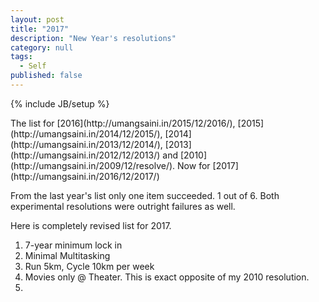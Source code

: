 ```yaml
---
layout: post
title: "2017"
description: "New Year's resolutions"
category: null
tags: 
  - Self
published: false
---
```

 
{% include JB/setup %}

<p>
The list for [2016](http://umangsaini.in/2015/12/2016/), [2015](http://umangsaini.in/2014/12/2015/), [2014](http://umangsaini.in/2013/12/2014/), [2013](http://umangsaini.in/2012/12/2013/) and [2010](http://umangsaini.in/2009/12/resolve/). Now for [2017](http://umangsaini.in/2016/12/2017/)

From the last year's list only one item succeeded. 1 out of 6. Both experimental resolutions were outright failures as well. 
</p>

Here is completely revised list for 2017.

1. 7-year minimum lock in
2. Minimal Multitasking
3. Run 5km, Cycle 10km per week
4. Movies only @ Theater. This is exact opposite of my 2010 resolution.
5. 
